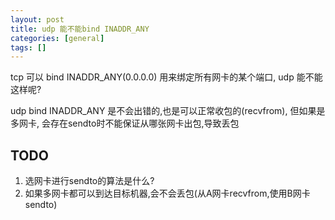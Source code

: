 ```yaml
---
layout: post
title: udp 能不能bind INADDR_ANY 
categories: [general]
tags: []
---
```


tcp 可以 bind INADDR_ANY(0.0.0.0) 用来绑定所有网卡的某个端口, udp 能不能这样呢?

udp bind INADDR_ANY 是不会出错的,也是可以正常收包的(recvfrom), 但如果是多网卡, 会存在sendto时不能保证从哪张网卡出包,导致丢包

## TODO

1. 选网卡进行sendto的算法是什么?
1. 如果多网卡都可以到达目标机器,会不会丢包(从A网卡recvfrom,使用B网卡sendto)
